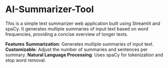 # AI-Summarizer-Tool
This is a simple text summarizer web application built using Streamlit and spaCy. It generates multiple summaries of input text based on word frequencies, providing a concise overview of longer texts.

**Features**
**Summarization**: Generates multiple summaries of input text.
**Customizable**: Adjust the number of summaries and sentences per summary.
**Natural Language Processing**: Uses spaCy for tokenization and stop word removal.
